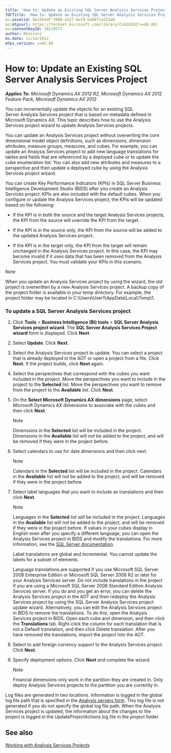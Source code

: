 ```yaml
---
title: 'How to: Update an Existing SQL Server Analysis Services Project'
TOCTitle: 'How to: Update an Existing SQL Server Analysis Services Project'
ms:assetid: bb15b5df-7080-432f-bef9-bdd8f1a233a0
ms:mtpsurl: https://technet.microsoft.com/library/Cc618242(v=AX.60)
ms:contentKeyID: 28119577
author: Khairunj
ms.date: 11/14/2012
mtps_version: v=AX.60
---
```


# How to: Update an Existing SQL Server Analysis Services Project 


_**Applies To:** Microsoft Dynamics AX 2012 R2, Microsoft Dynamics AX 2012 Feature Pack, Microsoft Dynamics AX 2012_

You can incrementally update the objects for an existing SQL Server Analysis Services project that is based on metadata defined in Microsoft Dynamics AX. This topic describes how to use the Analysis Services project wizard to update Analysis Services projects.

You can update an Analysis Services project without overwriting the core dimensional model object definitions, such as dimensions, dimension attributes, measure groups, measures, and cubes. For example, you can update an Analysis Services project to add new language translations for tables and fields that are referenced by a deployed cube or to update the cube enumeration list. You can also add new attributes and measures to a perspective and then update a deployed cube by using the Analysis Services project wizard.

You can create Key Performance Indicators (KPIs) in SQL Server Business Intelligence Development Studio (BIDS) after you create an Analysis Services project. KPIs are also included with the default cubes. When you configure or update the Analysis Services project, the KPIs will be updated based on the following:

  - If the KPI is in both the source and the target Analysis Services projects, the KPI from the source will override the KPI from the target.

  - If the KPI is in the source only, the KPI from the source will be added to the updated Analysis Services project.

  - If the KPI is in the target only, the KPI from the target will remain unchanged in the Analysis Services project. In this case, the KPI may become invalid if it uses data that has been removed from the Analysis Services project. You must validate your KPIs in this scenario.


> [!NOTE]
> <P>When you update an Analysis Services project by using the wizard, the old project is overwritten by a new Analysis Services project. A backup copy of the project folder is available in your temp directory. For example, the project folder may be located in C:\Users\User1\AppData\Local\Temp\1.</P>



### To update a SQL Server Analysis Services project

1.  Click **Tools** \> **Business Intelligence (BI) tools** \> **SQL Server Analysis Services project wizard**. The **SQL Server Analysis Services Project wizard** form is displayed. Click **Next**.

2.  Select **Update**. Click **Next**.

3.  Select the Analysis Services project to update. You can select a project that is already deployed in the AOT or open a project from a file. Click **Next**. If the project builds, click **Next** again.

4.  Select the perspectives that correspond with the cubes you want included in the project. Move the perspectives you want to include in the project to the **Selected** list. Move the perspectives you want to remove from the project to the **Available** list. Click **Next**.

5.  On the **Select Microsoft Dynamics AX dimensions** page, select Microsoft Dynamics AX dimensions to associate with the cubes and then click **Next**.
    

    > [!NOTE]
    > <P>Dimensions in the <STRONG>Selected</STRONG> list will be included in the project. Dimensions in the <STRONG>Available</STRONG> list will not be added to the project, and will be removed if they were in the project before.</P>



6.  Select calendars to use for date dimensions and then click next.
    

    > [!NOTE]
    > <P>Calendars in the <STRONG>Selected</STRONG> list will be included in the project. Calendars in the <STRONG>Available</STRONG> list will not be added to the project, and will be removed if they were in the project before.</P>



7.  Select label languages that you want to include as translations and then click **Next**.
    

    > [!NOTE]
    > <P>Languages in the <STRONG>Selected</STRONG> list will be included in the project. Languages in the <STRONG>Available</STRONG> list will not be added to the project, and will be removed if they were in the project before. If values in your cubes display in English even after you specify a different language, you can open the Analysis Services project in BIDS and modify the translations. For more information, see the <A href="https://technet.microsoft.com/library/ms166708.aspx">SQL Server documentation</A>.</P>
    > <P>Label translations are global and incremental. You cannot update the labels for a subset of elements.</P>
    > <P>Language translations are supported if you use Microsoft SQL Server 2008 Enterprise Edition or Microsoft SQL Server 2008 R2 or later for your Analysis Services server. Do not include translations in the project if you are using a Microsoft SQL Server 2008 Standard Edition Analysis Services server. If you do and you get an error, you can delete the Analysis Services project in the AOT and then redeploy the Analysis Services project by using the SQL Server Analysis Services project update wizard. Alternatively, you can edit the Analysis Services project in BIDS to remove the translations. To do this, open the Analysis Services project in BIDS. Open each cube and dimension, and then click the <STRONG>Translations</STRONG> tab. Right-click the column for each translation that is not a Default translation, and then click Delete translation. After you have removed the translations, import the project into the AOT.</P>



8.  Select to add foreign currency support to the Analysis Services project. Click **Next**.

9.  Specify deployment options. Click **Next** and complete the wizard.
    

    > [!NOTE]
    > <P>Financial dimensions only work in the partition they are created in. Only deploy Analysis Services projects to the partition you are currently in.</P>



Log files are generated in two locations. Information is logged in the global log file path that is specified in the [Analysis servers form](https://technet.microsoft.com/library/hh597195\(v=ax.60\)). This log file is not generated if you do not specify the global log file path. When the Analysis Services project is updated, the information about the changes to the project is logged in the UpdateProjectActions.log file in the project folder.

## See also

[Working with Analysis Services Projects](working-with-analysis-services-projects.md)

